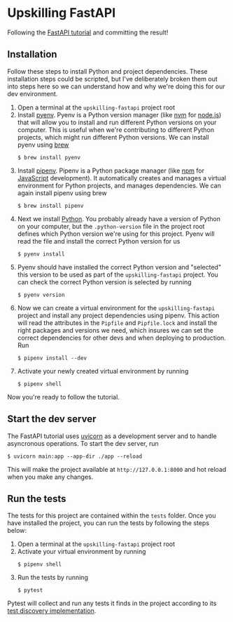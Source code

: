 # Upskilling FastAPI

Following the [FastAPI tutorial](https://fastapi.tiangolo.com/tutorial/) and committing the result!

## Installation

Follow these steps to install Python and project dependencies. These installation steps could be scripted, but I've deliberately broken them out into steps here so we can understand how and why we're doing this for our dev environment.

1. Open a terminal at the `upskilling-fastapi` project root
2. Install [pyenv](https://github.com/pyenv/pyenv). Pyenv is a Python version manager (like [nvm](https://github.com/nvm-sh/nvm) for [node.js](https://nodejs.org/en/)) that will allow you to install and run different Python versions on your computer. This is useful when we're contributing to different Python projects, which might run different Python versions. We can install pyenv using [brew](https://brew.sh/)
   ```
   $ brew install pyenv
   ```
3. Install [pipenv](https://pipenv.pypa.io/en/latest/). Pipenv is a Python package manager (like [npm](https://www.npmjs.com/) for [JavaScript](https://developer.mozilla.org/en-US/docs/Web/JavaScript) development). It automatically creates and manages a virtual environment for Python projects, and manages dependencies. We can again install pipenv using brew
   ```
   $ brew install pipenv
   ```
4. Next we install [Python](https://www.python.org/). You probably already have a version of Python on your computer, but the `.python-version` file in the project root defines which Python version we're using for this project. Pyenv will read the file and install the correct Python version for us
   ```
   $ pyenv install
   ```
5. Pyenv should have installed the correct Python version and "selected" this version to be used as part of the `upskilling-fastapi` project. You can check the correct Python version is selected by running
   ```
   $ pyenv version
   ```
6. Now we can create a virtual environment for the `upskilling-fastapi` project and install any project dependencies using pipenv. This action will read the attributes in the `Pipfile` and `Pipfile.lock` and install the right packages and versions we need, which insures we can set the correct dependencies for other devs and when deploying to production. Run
   ```
   $ pipenv install --dev
   ```
7. Activate your newly created virtual environment by running
   ```
   $ pipenv shell
   ```

Now you're ready to follow the tutorial.

## Start the dev server

The FastAPI tutorial uses [uvicorn](https://www.uvicorn.org/) as a development server and to handle asyncronous operations. To start the dev server, run

```
$ uvicorn main:app --app-dir ./app --reload
```

This will make the project available at `http://127.0.0.1:8000` and hot reload when you make any changes.

## Run the tests

The tests for this project are contained within the `tests` folder. Once you have installed the project, you can run the tests by following the steps below:

1. Open a terminal at the `upskilling-fastapi` project root
2. Activate your virtual environment by running
   ```
   $ pipenv shell
   ```
3. Run the tests by running
   ```
   $ pytest
   ```

Pytest will collect and run any tests it finds in the project according to its [test discovery implementation](https://docs.pytest.org/en/7.2.x/explanation/goodpractices.html#conventions-for-python-test-discovery).
